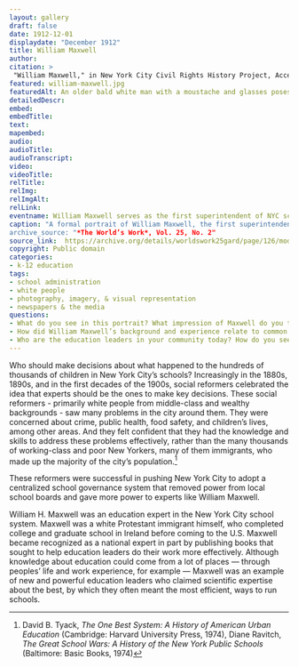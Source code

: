 ```yaml
--- 
layout: gallery
draft: false
date: 1912-12-01
displaydate: "December 1912"
title: William Maxwell
author: 
citation: >
 "William Maxwell," in New York City Civil Rights History Project, Accessed: [Month Day, Year], https://nyccivilrightshistory.org/gallery/william-maxwell.
featured: william-maxwell.jpg
featuredAlt: An older bald white man with a moustache and glasses poses in his office. A caption reads "Mr. William H. Maxwell who recently completed his twenty-fifth year of service as superintendent of schools of the City of New York."
detailedDescr: 
embed: 
embedTitle: 
text: 
mapembed: 
audio: 
audioTitle: 
audioTranscript: 
video: 
videoTitle: 
relTitle: 
relImg: 
relImgAlt: 
relLink: 
eventname: William Maxwell serves as the first superintendent of NYC schools.
caption: "A formal portrait of William Maxwell, the first superintendent of the consolidated New York City School system. 
archive_source: "*The World’s Work*, Vol. 25, No. 2"
source_link:  https://archive.org/details/worldswork25gard/page/126/mode/2up
copyright: Public domain
categories: 
- k-12 education
tags: 
- school administration
- white people
- photography, imagery, & visual representation
- newspapers & the media
questions: 
- What do you see in this portrait? What impression of Maxwell do you think this photograph wants to communicate? How does this portrait compare to portraits of other people that you have seen, on this site or elsewhere, including [Elizabeth Cisco](/content/gallery/elizabeth-cisco) and [Two Public School Teachers](/content/gallery/two-public-school-teachers)? 
- How did William Maxwell’s background and experience relate to common expectations for a civic or government leader in the 1880s, 1890s, and 1900s? Who was excluded by these expectations? 
- Who are the education leaders in your community today? How do you see them depicted in images like photographs or video?
--- 
```

 
Who should make decisions about what happened to the hundreds of thousands of children in New York City’s schools? Increasingly in the 1880s, 1890s, and in the first decades of the 1900s, social reformers celebrated the idea that experts should be the ones to make key decisions. These social reformers - primarily white people from middle-class and wealthy backgrounds - saw many problems in the city around them. They were concerned about crime, public health, food safety, and children’s lives, among other areas. And they felt confident that they had the knowledge and skills to address these problems effectively, rather than the many thousands of working-class and poor New Yorkers, many of them immigrants, who made up the majority of the city’s population.[^1] 

These reformers were successful in pushing New York City to adopt a centralized school governance system that removed power from local school boards and gave more power to experts like William Maxwell. 

William H. Maxwell was an education expert in the New York City school system. Maxwell was a white Protestant immigrant himself, who completed college and graduate school in Ireland before coming to the U.S. Maxwell became recognized as a national expert in part by publishing books that sought to help education leaders do their work more effectively. Although knowledge about education could come from a lot of places — through peoples’ life and work experience, for example — Maxwell was an example of new and powerful education leaders who claimed scientific expertise about the best, by which they often meant the most efficient, ways to run schools. 
 
[^1]: David B. Tyack, *The One Best System: A History of American Urban Education* (Cambridge: Harvard University Press, 1974), Diane Ravitch, *The Great School Wars: A History of the New York Public Schools* (Baltimore: Basic Books, 1974)
